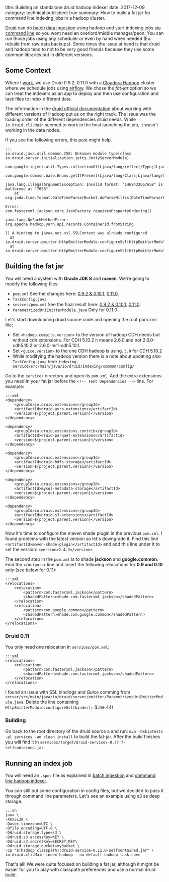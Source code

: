 title: Building an standalone druid hadoop indexer
date: 2017-12-09
category: technical
published: true
summary: How to build a fat jar for command line indexing jobs in a hadoop cluster.

[Druid](http://druid.io) can do [batch data ingestion](http://druid.io/docs/latest/ingestion/batch-ingestion.html)
using hadoop and start indexing jobs [via command line](http://druid.io/docs/latest/ingestion/command-line-hadoop-indexer.html)
so you wont need an overlord/middle manager/peon. You can run those jobs using any scheduler 
or even by hand when needed (Ex: rebuild from raw data backups). Some times the issue at hand is that
druid and hadoop tend to not to be very good friends because they use some common libraries but in different versions.

## Some Context

Where I [work](https://www.glispa.com), we use Druid 0.9.2, 0.11.0 with a [Cloudera Hadoop](https://www.cloudera.com/products/open-source/apache-hadoop/key-cdh-components.html)
cluster where we schedule jobs using [airflow](http://pythonhosted.org/airflow/index.html).
We chose the *fat-jar* option so we can treat the indexers as an app to deploy and then use configuration and task
files to index different data.

The information in the [druid official documentation](http://druid.io/docs/latest/operations/other-hadoop.html)
about working with different versions of Hadoop put us on the right track.
The issue was the loading order of the different dependencies druid needs. While `io.druid.cli.Main` seemed to work in the host launching
the job, it wasn't working in the data nodes. 

If you see the following errors, this post might help.

    :::
    io.druid.java.util.common.ISE: Unknown module type[class io.druid.server.initialization.jetty.JettyServerModule]

    com.google.inject.util.Types.collectionOf(Ljava/lang/reflect/Type;)Ljava/lang/reflect/ParameterizedType
    
    com.google.common.base.Enums.getIfPresent(Ljava/lang/Class;Ljava/lang/String;)Lcom/google/common/base/Optional;
    
    java.lang.IllegalArgumentException: Invalid format: "1469433667658" is malformed at "7658"
        at org.joda.time.format.DateTimeParserBucket.doParseMillis(DateTimeParserBucket.java:187)
    
    Error: com.fasterxml.jackson.core.JsonFactory.requiresPropertyOrdering()
    
    java.lang.NoSuchMethodError: org.apache.hadoop.yarn.api.records.ContainerId.fromString

    1) A binding to javax.net.ssl.SSLContext was already configured
      at io.druid.server.emitter.HttpEmitterModule.configureSsl(HttpEmitterModule.java:70).
      at io.druid.server.emitter.HttpEmitterModule.configureSsl(HttpEmitterModule.java:70)


## Building the fat jar

You will need a system with **Oracle JDK 8** and **maven**. We're going to modify the following files:

- `pom.xml` See the changes here: 
    [0.9.2 & 0.10.1](https://gist.github.com/graffic/d911ee3fa413e73cd83cb61d97bb8486#file-0-10-1_properties_in_pom-xml),
    [0.11.0](https://gist.github.com/graffic/d911ee3fa413e73cd83cb61d97bb8486#file-0-11-0_properties_in_pom-xml).
- `TaskConfig.java`
- `sevices/pom.xml` See the final result here:
    [0.9.2 & 0.10.1](https://gist.github.com/graffic/d911ee3fa413e73cd83cb61d97bb8486#file-0-10-1_full_services_pom-xml),
    [0.11.0](https://gist.github.com/graffic/d911ee3fa413e73cd83cb61d97bb8486#file-0-11-0_full_services_pom-xml).
- `ParametrizedUriEmitterModule.java` Only for 0.11.0

Let's start downloading druid source code and opening the root pom.xml file:

- Set  `<hadoop.compile.version>` to the version of hadoop CDH needs but without cdh extensions. For CDH 5.10.2 it means 2.6.0 and not 2.6.0-cdh5.10.2 or 2.6.0-mr1-cdh5.10.1.
- Set `<guice.version>` to the one CDH hadoop is using. `3.0` for CDH 5.10.2
- While modifying the hadoop version there is a note about updating also `TaskConfig.java` here `indexing-service/src/main/java/io/druid/indexing/common/config/`

Go to the `service/` directory and open its `pom.xml`. Add the extra extensions you need in your fat jar before the `<!-- Test Dependencies -->` line. For example:

    :::xml
    <dependency>
        <groupId>io.druid.extensions</groupId>
        <artifactId>druid-avro-extensions</artifactId>
        <version>${project.parent.version}</version>
    </dependency>

    <dependency>
        <groupId>io.druid.extensions.contrib</groupId>
        <artifactId>druid-parquet-extensions</artifactId>
        <version>${project.parent.version}</version>
    </dependency>

    <dependency>
        <groupId>io.druid.extensions</groupId>
        <artifactId>druid-hdfs-storage</artifactId>
        <version>${project.parent.version}</version>
    </dependency>

    <dependency>
        <groupId>io.druid.extensions</groupId>
        <artifactId>mysql-metadata-storage</artifactId>
        <version>${project.parent.version}</version>
    </dependency>

    <dependency>
        <groupId>io.druid.extensions</groupId>
        <artifactId>druid-s3-extensions</artifactId>
        <version>${project.parent.version}</version>
    </dependency>

Now it's time to configure the maven shade plugin in the previous `pom.xml`. I found 
problems with the latest version so let's downgrade it. Find this line `<artifactId>maven-shade-plugin</artifactId>`
and add this line under it to set the version: `<version>2.4.3</version>`

The second step in the `pom.xml` is to shade **jackson** and **google.common**.
Find the `</outputs>` line and insert the following relocations for **0.9 and 0.10** only (see below for 0.11):

    :::xml
    <relocations>
        <relocation>
            <pattern>com.fasterxml.jackson</pattern>
            <shadedPattern>shade.com.fasterxml.jackson</shadedPattern>
        </relocation>
        <relocation>
            <pattern>com.google.common</pattern>
            <shadedPattern>shade.com.google.common</shadedPattern>
        </relocation>
    </relocations>

### Druid 0.11

You only need one relocation in `services/pom.xml`:

    :::xml
    <relocations>
        <relocation>
            <pattern>com.fasterxml.jackson</pattern>
            <shadedPattern>shade.com.fasterxml.jackson</shadedPattern>
        </relocation>
    </relocations>

I found an issue with SSL bindings and *Guice* comming from `server/src/main/java/io/druid/server/emitter/ParametrizedUriEmitterModule.java`. Delete the line containing `HttpEmitterModule.configureSsl(binder);` (Line 44)

### Building

Go back to the root directory of the druid source a and run: `mvn -DskipTests -pl services -am clean install` to build the fat-jar.
After the build finishes you will find it in `services/target/druid-services-0.??.?-selfcontained.jar`.

## Running an index job

You will need an `.spec` file as explained in [batch ingestion](http://druid.io/docs/latest/ingestion/batch-ingestion.html)
and [command line hadoop indexer](http://druid.io/docs/latest/ingestion/command-line-hadoop-indexer.html).

You can still put some configuration in config files, but we decided to pass it through
command line parameters. Let's see an example using s3 as deep storage.

    :::sh
    java \
    -Xmx512m \
    -Duser.timezone=UTC \
    -Dfile.encoding=UTF-8 \
    -Ddruid.storage.type=s3 \
    -Ddruid.s3.accessKey=KEY \
    -Ddruid.s3.secretKey=SECRET_KEY\
    -Ddruid.storage.bucket=myBucket \
    -cp "$(hadoop classpath):druid-service-0.11.0-selfcontained.jar" \
    io.druid.cli.Main index hadoop --no-default-hadoop task.spec

That's all! We were quite focused on building a fat jar, although
it might be easier for you to play with classpath preferences and use a normal druid build.